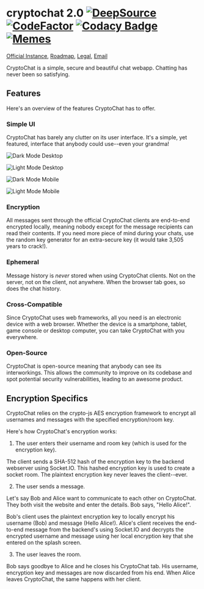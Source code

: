 # cryptochat 2.0 [![DeepSource](https://deepsource.io/gh/CryptoChat-dev/cryptochat.svg/?label=active+issues)](https://deepsource.io/gh/CryptoChat-dev/cryptochat/?ref=repository-badge) [![CodeFactor](https://www.codefactor.io/repository/github/cryptochat-dev/cryptochat/badge)](https://www.codefactor.io/repository/github/cryptochat-dev/cryptochat) [![Codacy Badge](https://app.codacy.com/project/badge/Grade/f9b9b91bc9e14829809e7547184e5087)](https://www.codacy.com/gh/CryptoChat-dev/cryptochat/dashboard?utm_source=github.com&amp;utm_medium=referral&amp;utm_content=CryptoChat-dev/cryptochat&amp;utm_campaign=Badge_Grade) [![Memes](https://img.shields.io/badge/need-memes-red)](https://img.shields.io/badge/need-memes-red)

[Official Instance](https://cryptochat.dev), [Roadmap](https://github.com/CryptoChat-dev/cryptochat/projects/1), [Legal](https://cryptochat.dev/legal), [Email](mailto:contact@cryptochat.dev)

CryptoChat is a simple, secure and beautiful chat webapp. Chatting has never been so satisfying.

## Features

Here's an overview of the features CryptoChat has to offer.

### Simple UI

CryptoChat has barely any clutter on its user interface. It's a simple, yet featured, interface that anybody could use--even your grandma!

![Dark Mode Desktop](https://james-has.among-drip.cool/6lvkfaackmvhcn7ki3.png?raw=true)

![Light Mode Desktop](https://i.should-not-be-a.live/jtju0jumo6cg49mzk5.png?raw=true)

![Dark Mode Mobile](https://what-the-fu.cc/a72fkb44q8piej26yb.jpeg?raw=true)

![Light Mode Mobile](https://windscribe.is-a-cu.lt/hx9qfnz22w1the7fny.jpeg?raw=true)

### Encryption

All messages sent through the official CryptoChat clients are end-to-end encrypted locally, meaning nobody except for the message recipients can read their contents. If you need more piece of mind during your chats, use the random key generator for an extra-secure key (it would take 3,505 years to crack!).

### Ephemeral

Message history is *never* stored when using CryptoChat clients. Not on the server, not on the client, not anywhere. When the browser tab goes, so does the chat history.

### Cross-Compatible

Since CryptoChat uses web frameworks, all you need is an electronic device with a web browser. Whether the device is a smartphone, tablet, game console or desktop computer, you can take CryptoChat with you everywhere.

### Open-Source

CryptoChat is open-source meaning that anybody can see its interworkings. This allows the community to improve on its codebase and spot potential security vulnerabilities, leading to an awesome product.

## Encryption Specifics

CryptoChat relies on the crypto-js AES encryption framework to encrypt all usernames and messages with the specified encryption/room key.

Here's how CryptoChat's encryption works:

1. The user enters their username and room key (which is used for the encryption key).

The client sends a SHA-512 hash of the encryption key to the backend webserver using Socket.IO. This hashed encryption key is used to create a socket room. The plaintext encryption key never leaves the client--ever.

2. The user sends a message.

Let's say Bob and Alice want to communicate to each other on CryptoChat. They both visit the website and enter the details. Bob says, "Hello Alice!".

Bob's client uses the plaintext encryption key to locally encrypt his username (Bob) and message (Hello Alice!). Alice's client receives the end-to-end message from the backend's using Socket.IO and decrypts the encrypted username and message using her local encryption key that she entered on the splash screen.

3. The user leaves the room.

Bob says goodbye to Alice and he closes his CryptoChat tab. His username, encryption key and messages are now discarded from his end. When Alice leaves CryptoChat, the same happens with her client.